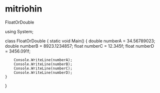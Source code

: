 # mitriohin
FloatOrDouble

using System;

class FloatOrDouble
{
    static void Main()
    {
        double numberA = 34.56789023;
        double numberB = 8923.1234857;
        float numberC = 12.345f;
        float numberD = 3456.091f;

        Console.WriteLine(numberA);
        Console.WriteLine(numberB);
        Console.WriteLine(numberC);
        Console.WriteLine(numberD);
    }
}


